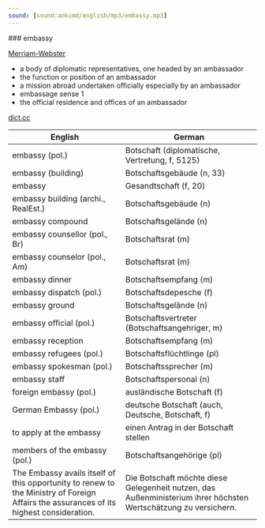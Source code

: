 ```yaml
---
sound: [sound:ankimd/english/mp3/embassy.mp3]
---
```


\### embassy

[Merriam-Webster](https://www.merriam-webster.com/dictionary/embassy)

- a body of diplomatic representatives, one headed by an ambassador
- the function or position of an ambassador
- a mission abroad undertaken officially especially by an ambassador
- embassage sense 1
- the official residence and offices of an ambassador

[dict.cc](https://www.dict.cc/embassy)

| English        | German       |
| -------------- | ------------ |
| embassy (pol.) | Botschaft (diplomatische, Vertretung, f, 5125) |
| embassy (building) | Botschaftsgebäude (n, 33) |
| embassy | Gesandtschaft (f, 20) |
| embassy building (archi., RealEst.) | Botschaftsgebäude (n) |
| embassy compound | Botschaftsgelände (n) |
| embassy counsellor (pol., Br) | Botschaftsrat (m) |
| embassy counselor (pol., Am) | Botschaftsrat (m) |
| embassy dinner | Botschaftsempfang (m) |
| embassy dispatch (pol.) | Botschaftsdepesche (f) |
| embassy ground | Botschaftsgelände (n) |
| embassy official (pol.) | Botschaftsvertreter (Botschaftsangehriger, m) |
| embassy reception | Botschaftsempfang (m) |
| embassy refugees (pol.) | Botschaftsflüchtlinge (pl) |
| embassy spokesman (pol.) | Botschaftssprecher (m) |
| embassy staff | Botschaftspersonal (n) |
| foreign embassy (pol.) | ausländische Botschaft (f) |
| German Embassy (pol.) | deutsche Botschaft (auch, Deutsche, Botschaft, f) |
| to apply at the embassy | einen Antrag in der Botschaft stellen |
| members of the embassy (pol.) | Botschaftsangehörige (pl) |
| The Embassy avails itself of this opportunity to renew to the Ministry of Foreign Affairs the assurances of its highest consideration. | Die Botschaft möchte diese Gelegenheit nutzen, das Außenministerium ihrer höchsten Wertschätzung zu versichern. |
